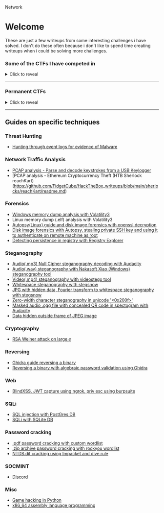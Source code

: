 Network
# Welcome

These are just a few writeups from some interesting challenges i have solved. I don't do these often because i don't like to spend time creating writeups when i could be solving more challenges.

### Some of the CTFs I have competed in

<details>
  <summary>Click to reveal</summary>
  
+ 2025 HTB CTF Operation Blackout - Global Cyber Skills Benchmark
+ 2025 HTB CTF - Tales from Eldoria
+ 2024 NSW Gov CTF
+ [2024 ADF Cyber Skills Challenge](https://github.com/FidgetCube/CTF_writeups/tree/main/2024-CyberSkillsChallenge)
+ 2024 Down Under CTF
+ 2023 DeadFace CTF
+ 2023 Down Under CTF
+ 2023 ADF Cyber Skills Association - Season 3 CTF
+ 2023 Hack The Box Business CTF
+ 2023 Google CTF
+ 2023 TJ-CTF
+ [2023 PicoCTF](https://github.com/FidgetCube/CTF_writeups/tree/main/2023-PicoCTF)
+ 2023 ADF Cyber Skills Association - Season 1 CTF
+ 2022 ADF Cyber Skills Challenge CTF
+ 2022 ADFCSA Season 3 CTF
+ [2022 DeadFace CTF](https://github.com/FidgetCube/CTF_writeups/tree/main/2022-DeadFace-CTF)
+ 2022 BSides Melbourne CTF
+ 2022 Down Under CTF
+ 2022 Shell CTF
+ [2022 Hack The Box Cyber Apocalypse CTF](https://github.com/FidgetCube/CTF_writeups/blob/main/2022-HTBcyberApocalypseCTF)
+ [2022 bo1lers CTF](https://github.com/FidgetCube/CTF_writeups/tree/main/2022-bo1lersCTF)
+ [2022 picoCTF](https://github.com/FidgetCube/CTF_writeups/tree/main/2022-picoCTF)
+ [2021 Cyber Skills Challenge (ADF)](https://github.com/FidgetCube/CTF_writeups/tree/main/2021-CyberSkillsChallenge) 
+ [2021 CyberSecurityRumble CTF](https://github.com/FidgetCube/CTF_writeups/tree/main/2021-CyberSecurityRumble-CTF)
+ [2021 DEADFACE CTF](https://github.com/FidgetCube/CTF_writeups/tree/main/2021-DEADFACE-CTF)
+ 2021 Down Under CTF 
+ 2021 CorCTF
+ 2021 1treeCTF (custom Defence CTF)
+ 2021 WeCTF
+ 2021 Belkasoft CTF
+ 2021 PwnToWin CTF
+ 2021 Pico CTF
+ 2020 ADF Cyber Skills Challenge
+ 2020 DUCTF
+ 2020 Splunk Boss Of The SOC (BOTS)
+ 2019 Bsides CTF
+ 2019 Secure Code Warrior
</details>
  
---

### Permanent CTFs

<details>
  <summary>Click to reveal</summary>

+ [OverTheWire - Bandit](https://overthewire.org/wargames/bandit/)
+ [CTFlearn.com](https://ctflearn.com/)
</details>

---

## Guides on specific techniques

### Threat Hunting
+ [Hunting through event logs for evidence of Malware](https://github.com/FidgetCube/CTF_writeups/tree/main/2022-HTBcyberApocalypseCTF/puppeteer(forensics))

### Network Traffic Analysis
+ [PCAP analysis - Parse and decode keystrokes from a USB Keylogger](https://github.com/FidgetCube/CTF_writeups/blob/main/misc/USBkeylogger/readme.md)
+ [PCAP analysis - Ethereum Cryptocurrency Theft (HTB Sherlock reachKart)(https://github.com/FidgetCube/HackTheBox_writeups/blob/main/sherlocks/reachKart/readme.md)

### Forensics
+ [Windows memory dump analysis with Volatility3](https://github.com/FidgetCube/CTF_writeups/blob/main/2021-DEADFACE-CTF/WindowPains1-4(forensics)/readme.md)
+ Linux memory dump (.elf) analysis with Volatility3
+ [Autopsy(Linux) guide and disk image forensics with openssl decryption](https://github.com/FidgetCube/CTF_writeups/tree/main/2022-picoCTF/operationOrchid(forensics))
+ [Disk image forensics with Autopsy, stealing private SSH key and using it to authenticate on remote machine as root](https://github.com/FidgetCube/CTF_writeups/tree/main/2022-picoCTF/operationOni(forensics))
+ [Detecting persistence in registry with Registry Explorer](https://github.com/FidgetCube/CTF_writeups/tree/main/2022-HTBcyberApocalypseCTF/goldenPersistence(forensics))

### Steganography
+ [Audio(.mp3) Null Cipher steganography decoding with Audacity](https://github.com/FidgetCube/CTF_writeups/tree/main/2021-CyberSkillsChallenge/Stereo%3F(steganography))
+ [Audio(.wav) steganography with Nakasoft Xiao (Windows) steganography tool](https://github.com/FidgetCube/CTF_writeups/tree/main/2021-CyberSkillsChallenge/Matrix1999-C00rupt3d(steganography))
+ [Video(.mp4) steganography with videostego tool](https://github.com/FidgetCube/CTF_writeups/tree/main/2024-NSWGovCTF/stego-christmasEmail)
+ [Whitespace steganography with stegsnow](https://github.com/FidgetCube/CTF_writeups/tree/main/2021-CyberSkillsChallenge/whitesnow(steganography))
+ [JPG with hidden data, Fourier transform to whitespace steganography with stegsnow](https://github.com/FidgetCube/CTF_writeups/blob/main/2022-CyberSkillsChallenge/H4-StegSnow/readme.md)
+ [Zero-width character steganography in unicode '<0x200f>'](https://github.com/FidgetCube/CTF_writeups/blob/main/ctfLearn/BlankPage(Forensics%2C%20Steganography)/readme.md)
+ [Masked audio .ogg file with concealed QR code in spectogram with Audacity](https://github.com/FidgetCube/CTF_writeups/blob/main/ctfLearn/SeeingIsBelieving(Forensics%2C%20Steganography)/readme.md)
+ [Data hidden outside frame of JPEG image](https://github.com/FidgetCube/CTF_writeups/blob/main/2022-DeadFace-CTF/KeepYourSecrets(Steganography)/readme.md)

### Cryptography
+ [RSA Weiner attack on large *e*](https://github.com/FidgetCube/CTF_writeups/tree/main/2021-CyberSkillsChallenge/Not_a_normal_RSA(cryptography))

### Reversing
+ [Ghidra guide reversing a binary](https://github.com/FidgetCube/CTF_writeups/blob/main/2022-bo1lersCTF/crackme(reversing)/readme.md)
+ [Reversing a binary with algebraic password validation using Ghidra](https://github.com/FidgetCube/CTF_writeups/blob/main/2022-bo1lersCTF/crackMe2(reversing)/readme.md)

### Web
+ [BlindXSS, JWT capture using ngrok, priv esc using burpsuite](https://github.com/FidgetCube/CTF_writeups/tree/main/2022-HTBcyberApocalypseCTF/kryptosSupport(web))

### SQLi
+ [SQL injection with PostGres DB](https://github.com/FidgetCube/CTF_writeups/tree/main/2021-CyberSecurityRumble-CTF/Stonks%20Street%20Journal(web%2C%20expl))
+ [SQLi with SQLite DB](https://github.com/FidgetCube/CTF_writeups/tree/main/2023-PicoCTF/MoreSQLi)

### Password cracking
+ [.pdf password cracking with custom wordlist](https://github.com/FidgetCube/CTF_writeups/tree/main/2021-CyberSecurityRumble-CTF/Result(misc,crypto))
+ [.zip archive password cracking with rockyou wordlist](https://github.com/FidgetCube/CTF_writeups/blob/main/2021-DEADFACE-CTF/File101(forensics)/readme.md)
+ [NTDS.dit cracking using Impacket and dive.rule](https://github.com/FidgetCube/CTF_writeups/tree/main/misc/ntdsCrack)

### SOCMINT
+ [Discord](https://github.com/FidgetCube/CTF_writeups/tree/main/2024-CyberSkillsChallenge/NexusCity-NexusHub)

### Misc
+ [Game hacking in Python](https://github.com/FidgetCube/CTF_writeups/tree/main/2021-DEADFACE-CTF/TrickOrTreat(programming))
+ [x86_64 assembly language programming](https://github.com/FidgetCube/CTF_writeups/tree/main/2022-bo1lersCTF/extreme_64(reversing))
